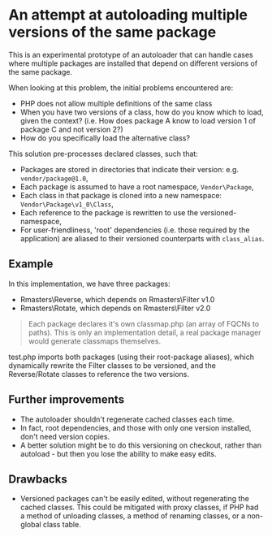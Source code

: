# An attempt at autoloading multiple versions of the same package

This is an experimental prototype of an autoloader that can handle cases where
multiple packages are installed that depend on different versions of the same
package.

When looking at this problem, the initial problems encountered are:

*   PHP does not allow multiple definitions of the same class
*   When you have two versions of a class, how do you know which to load, given
    the context? (i.e. How does package A know to load version 1 of package C
    and not version 2?)
*   How do you specifically load the alternative class?

This solution pre-processes declared classes, such that:

*   Packages are stored in directories that indicate their version: e.g.
    `vendor/package@1.0`,
*   Each package is assumed to have a root namespace, `Vendor\Package`,
*   Each class in that package is cloned into a new namespace:
    `Vendor\Package\v1_0\Class`,
*   Each reference to the package is rewritten to use the versioned-namespace,
*   For user-friendliness, 'root' dependencies (i.e. those required by the
    application) are aliased to their versioned counterparts with `class_alias`.

## Example

In this implementation, we have three packages:

*   Rmasters\Reverse, which depends on Rmasters\Filter v1.0
*   Rmasters\Rotate, which depends on Rmasters\Filter v2.0

>   Each package declares it's own classmap.php (an array of FQCNs to paths).
>   This is only an implementation detail, a real package manager would
>   generate classmaps themselves.

test.php imports both packages (using their root-package aliases), which
dynamically rewrite the Filter classes to be versioned, and the Reverse/Rotate
classes to reference the two versions.

## Further improvements

*   The autoloader shouldn't regenerate cached classes each time.
*   In fact, root dependencies, and those with only one version installed,
    don't need version copies.
*   A better solution might be to do this versioning on checkout, rather than
    autoload - but then you lose the ability to make easy edits.

## Drawbacks

*   Versioned packages can't be easily edited, without regenerating the cached
    classes. This could be mitigated with proxy classes, if PHP had a method of
    unloading classes, a method of renaming classes, or a non-global class
    table.
